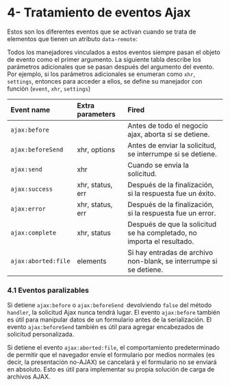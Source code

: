# 4- Tratamiento de eventos Ajax

Estos son los diferentes eventos que se activan cuando se trata de elementos que tienen un atributo `data-remote`:

Todos los manejadores vinculados a estos eventos siempre pasan el objeto de evento como el primer argumento. La siguiente tabla describe los parámetros adicionales que se pasan después del argumento del evento. Por ejemplo, si los parámetros adicionales se enumeran como `xhr`, `settings`, entonces para acceder a ellos, se define su manejador con función \(`event`, `xhr`, `settings`\)

| Event name | Extra parameters | Fired |
| :--- | :--- | :--- |
| `ajax:before` |  | Antes de todo el negocio ajax, aborta si se detiene. |
| `ajax:beforeSend` | xhr, options | Antes de enviar la solicitud, se interrumpe si se detiene. |
| `ajax:send` | xhr | Cuando se envía la solicitud. |
| `ajax:success` | xhr, status, err | Después de la finalización, si la respuesta fue un éxito. |
| `ajax:error` | xhr, status, err | Después de la finalización, si la respuesta fue un error. |
| `ajax:complete` | xhr, status | Después de que la solicitud se ha completado, no importa el resultado. |
| `ajax:aborted:file` | elements | Si hay entradas de archivo non-blank, se interrumpe si se detiene. |

### 4.1 Eventos paralizables

Si detiene `ajax:before` o `ajax:beforeSend `devolviendo `false` del método `handler`, la solicitud Ajax nunca tendrá lugar. El evento `ajax:before` también es útil para manipular datos de un formulario antes de la serialización. El evento `ajax:beforeSend` también es útil para agregar encabezados de solicitud personalizada.

Si detiene el evento `ajax:aborted:file`, el comportamiento predeterminado de permitir que el navegador envíe el formulario por medios normales \(es decir, la presentación no-AJAX\) se cancelará y el formulario no se enviará en absoluto. Esto es útil para implementar su propia solución de carga de archivos AJAX.



